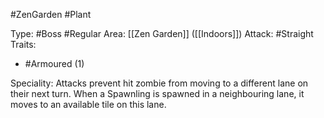 #ZenGarden #Plant

Type: #Boss #Regular
Area: [[Zen Garden]] ([[Indoors]])
Attack: #Straight
Traits:
- #Armoured (1)

Speciality: Attacks prevent hit zombie from moving to a different lane on their next turn. When a Spawnling is spawned in a neighbouring lane, it moves to an available tile on this lane.